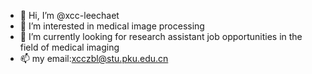 - 👋 Hi, I’m @xcc-leechaet
- 👀 I’m interested in medical image processing
- 🌱 I’m currently looking for research assistant job opportunities in the field of medical imaging
- 📫 my email:xcczbl@stu.pku.edu.cn

<!---
xcc-leechaet/xcc-leechaet is a ✨ special ✨ repository because its `README.md` (this file) appears on your GitHub profile.
You can click the Preview link to take a look at your changes.
--->
